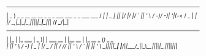  ___                                                      __ 
| _ ) _  _  __  __  __ _  _ _   ___  ___  _ _  ___  ___  / _|
| _ \| || |/ _|/ _|/ _` || ' \ / -_)/ -_)| '_|(_-< / _ \|  _|
|___/ \_,_|\__|\__|\__,_||_||_|\___|\___||_|  /__/ \___/|_|  
                                                             
 _    _           ___  _           _        _           _       
| |_ | |_   ___  | _ )| | ___  __ | |__ __ | |_   __ _ (_) _ _  
|  _|| ' \ / -_) | _ \| |/ _ \/ _|| / // _|| ' \ / _` || || ' \ 
 \__||_||_|\___| |___/|_|\___/\__||_\_\\__||_||_|\__,_||_||_||_|